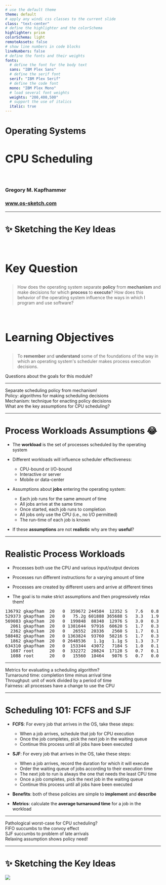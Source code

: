 ```yaml
---
# use the default theme
theme: default
# apply any windi css classes to the current slide
class: "text-center"
# define the highlighter and the colorSchema
highlighter: prism
colorSchema: light
remoteAssets: false
# show line numbers in code blocks
lineNumbers: false
# define the fonts and their weights
fonts:
  # define the font for the body text
  sans: "IBM Plex Sans"
  # define the serif font
  serif: "IBM Plex Serif"
  # define the code font
  mono: "IBM Plex Mono"
  # load several font weights
  weights: "200,400,500"
  # support the use of italics
  italic: true
---
```


[//]: # "Slide Start {{{"

# Operating Systems

## CPU Scheduling

<div class="container my-5">
  &nbsp;
</div>

### Gregory M. Kapfhammer

### www.os-sketch.com

[//]: # "Slide End }}}"

---

[//]: # "Slide Start {{{"

# ✨ Sketching the Key Ideas

<style>
  h1 {
    @apply mb-0 -mt-1;
  }
  h2 {
    font-size: 36px;
    @apply text-red-600 mb-4;
  }
</style>

<br>

<div v-click>

## Key Question

> How does the operating system separate **policy** from **mechanism** and make
> decisions for which **process** to **execute**? How does this behavior of the
> operating system influence the ways in which I program and use software?

</div>

<br>

<div v-click>

## Learning Objectives

> To **remember** and **understand** some of the foundations of the way in which
> an operating system's scheduler makes process execution decisions.

</div>

<div class="flex row">

<mdi-help-box class="text-6xl ml-4 mt-5 text-blue-600" />

<div class="text-4xl text-true-gray-700 font-bold mt-9 ml-4">
Questions about the goals for this module?
</div>

</div>

[//]: # "Slide End }}}"

---

[//]: # "Slide Start {{{"

<div class="flex row">

<div class="text-7xl text-red-600 font-bold mt-5 ml-4 mb-4">
Separate scheduling policy from mechanism!
</div>

</div>

<div v-click>

<div class="flex row">

<mdi-tooltip-check class="text-6xl ml-8 mt-6 text-blue-600" />

<div class="text-3xl font-bold mt-10 ml-4">
Policy: algorithms for making scheduling decisions
</div>

</div>

</div>

<div v-click>

<div class="flex row">

<mdi-tooltip-check class="text-6xl ml-8 mt-6 text-blue-600" />

<div class="text-3xl font-bold mt-10 ml-4">
Mechanism: technique for enacting policy decisions
</div>

</div>

</div>

<div v-click>

<div class="flex row">

<mdi-tooltip-check class="text-6xl ml-8 mt-6 text-blue-600" />

<div class="text-3xl font-bold mt-10 ml-4">
What are the key assumptions for CPU scheduling?
</div>

</div>

</div>

[//]: # "Slide End }}}"

---

[//]: # "Slide Start {{{"

# Process Workloads Assumptions 😂

<v-clicks>

- The **workload** is the set of processes scheduled by the operating system

- Different workloads will influence scheduler effectiveness:

  - CPU-bound or I/O-bound
  - Interactive or server
  - Mobile or data-center

- Assumptions about **jobs** entering the operating system:

  - Each job runs for the same amount of time
  - All jobs arrive at the same time
  - Once started, each job runs to completion
  - All jobs only use the CPU (i.e., no I/O permitted)
  - The run-time of each job is known

- If these **assumptions** are not **realistic** why are they **useful**?

</v-clicks>

[//]: # "Slide End }}}"

---

[//]: # "Slide Start {{{"

# Realistic Process Workloads

<v-clicks>

- Processes both use the CPU and various input/output devices

- Processes run different instructions for a varying amount of time

- Processes are created by different users and arrive at different times

- The goal is to make strict assumptions and then progressively relax them!

<div class="border-2 rounded-2xl border-gray-700 bg-gray-300 p-5 mt-6 mb-8">

<pre>
136792 gkapfham  20   0  359672 244584  12352 S   7.6   0.8 nvim
529373 gkapfham  20   0   75.2g 601888 365688 S   3.3   1.9 Discord
569083 gkapfham  20   0  199848  88348  12976 S   3.0   0.3 nvim
  2061 gkapfham  20   0 1381644  97916  60620 S   1.7   0.3 alacritty
  2362 gkapfham  20   0   26552  20336   2560 S   1.7   0.1 tmux: server
588482 gkapfham  20   0 1363824  93760  58216 S   1.7   0.3 alacritty
  1862 gkapfham  20   0 2648536   1.1g   1.1g S   1.3   3.7 Xorg
634310 gkapfham  20   0  153344  43072   7184 S   1.0   0.1 nvim
  1087 root      20   0  332272  20824  17128 S   0.7   0.1 NetworkManager
  1088 root      20   0   15560  10464   9076 S   0.7   0.0 wpa_supplicant
</pre>

</div>

</v-clicks>

[//]: # "Slide End }}}"

---

[//]: # "Slide Start {{{"

<div class="flex row">

<div class="text-7xl text-red-600 font-bold mt-5 ml-4 mb-4">
Metrics for evaluating a scheduling algorithm?
</div>

</div>

<div v-click>

<div class="flex row">

<mdi-tooltip-check class="text-6xl ml-8 mt-6 text-blue-600" />

<div class="text-3xl font-bold mt-10 ml-4">
Turnaround time: completion time minus arrival time
</div>

</div>

</div>

<div v-click>

<div class="flex row">

<mdi-tooltip-check class="text-6xl ml-8 mt-6 text-blue-600" />

<div class="text-3xl font-bold mt-10 ml-4">
Throughput: unit of work divided by a period of time
</div>

</div>

</div>

<div v-click>

<div class="flex row">

<mdi-tooltip-check class="text-6xl ml-8 mt-6 text-blue-600" />

<div class="text-3xl font-bold mt-10 ml-4">
Fairness: all processes have a change to use the CPU
</div>

</div>

</div>

[//]: # "Slide End }}}"

---

[//]: # "Slide Start {{{"

# Scheduling 101: FCFS and SJF

<v-clicks>

- **FCFS**: For every job that arrives in the OS, take these steps:

  - When a job arrives, schedule that job for CPU execution
  - Once the job completes, pick the next job in the waiting queue
  - Continue this process until all jobs have been executed

- **SJF**: For every job that arrives in the OS, take these steps:

  - When a job arrives, record the duration for which it will execute
  - Order the waiting queue of jobs according to their execution time
  - The next job to run is always the one that needs the least CPU time
  - Once a job completes, pick the next job in the waiting queue
  - Continue this process until all jobs have been executed

- **Benefits**: both of these policies are simple to **implement** and **describe**

- **Metrics**: calculate the **average turnaround time** for a job in the workload

</v-clicks>

[//]: # "Slide End }}}"

---

[//]: # (Slide Start {{{)

<div class="flex row">

<div class="text-7xl text-red-600 font-bold mt-5 ml-4 mb-4">
Pathological worst-case for CPU scheduling?
</div>

</div>

<div v-click>

<div class="flex row">

<uim-cube class="text-6xl ml-2 mt-6 text-blue-600" />

<div class="text-4xl font-bold mt-8 ml-4">
FIFO succumbs to the convoy effect
</div>

</div>

</div>

<div v-click>

<div class="flex row">

<uim-cube class="text-6xl ml-2 mt-6 text-blue-600" />

<div class="text-4xl font-bold mt-8 ml-4">
SJF succumbs to problem of late arrivals
</div>

</div>

</div>

<div v-click>

<div class="flex row">

<uim-exclamation-octagon class="text-6xl ml-4 mt-8 text-blue-600" />

<div class="text-4xl font-bold mt-12 ml-4">
Relaxing assumption shows policy need!
</div>

</div>

</div>

[//]: # (Slide End }}})


---

[//]: # "Slide Start {{{"

# ✨ Sketching the Key Ideas

<img src="/os-sketch-process-execution.svg" class="ml-10 mt-8 h-100" />

[//]: # "Slide End }}}"
